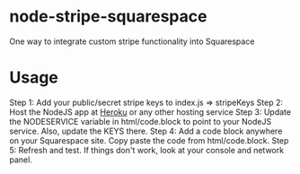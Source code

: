 # node-stripe-squarespace
One way to integrate custom stripe functionality into Squarespace

# Usage
Step 1: Add your public/secret stripe keys to index.js => stripeKeys
Step 2: Host the NodeJS app at [Heroku](https://www.heroku.com/) or any other hosting service
Step 3: Update the NODESERVICE variable in html/code.block to point to your NodeJS service. Also, update the KEYS there.
Step 4: Add a code block anywhere on your Squarespace site. Copy paste the code from html/code.block.
Step 5: Refresh and test. If things don't work, look at your console and network panel.
